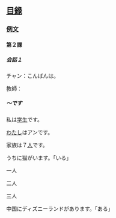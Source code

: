 ## [<ruby><span>目錄</span><rt data-rt="もくろく"></rt></ruby>](../README.md)

### [例文](./例文.md)

#### 第２課

##### 会話１

チャン：こんばんは。

教師：

##### 〜です

<ruby><span>私</span><rt data-rt="わたし"></rt></ruby>は<u><ruby><span>学生</span><rt data-rt="がくせい"></rt></ruby></u>です。

<u>わたし</u>はアンです。

<ruby><span>家族</span><rt data-rt="かぞく"></rt></ruby>は７<u><ruby><span>人</span><rt data-rt="にん"></rt></ruby></u>です。

うちに猫がいます。「いる」

<ruby><span>一人</span><rt data-rt="ひとり"></rt></ruby>

<ruby><span>二人</span><rt data-rt="ふたり"></rt></ruby>

<ruby><span>三人</span><rt data-rt="さんにん"></rt></ruby>

中国にディズニーランドがあります。「ある」
